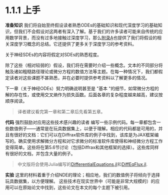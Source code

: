 # 1.1.1 上手

**准备知识** 我们将自始至终假设读者熟悉ODEs的基础知识和现代深度学习的基础知识，但我们不会假设对这两者有深入了解。基于我们的许多读者可能来自传统的应用数学背景，而没有过多地接触过深度学习，那么[附录A](../../fu-lu-a/)也提供了我们将假设的相关深度学习概念的总结。它还提供了更多关于深度学习的参考资料。

关于神经SDEs的内容将假定对SDEs的熟悉程度。

除了这些（相对较弱的）假设，我们将在需要时介绍一些概念。文本的不同部分将触及诸如粗糙路径理论或微分方程的数值方法等主题。在每一种情况下，我们都假定读者对这些课题不甚熟悉，并在必要时提供参考资料以了解更多的情况。

下一章（关于神经ODEs）努力明确说明甚至是 "基本 "的细节，如常微分方程的解的存在性，或使用交叉熵作为损失函数。后面各章的复杂程度越来越高，建议按顺序阅读。

> 译者建议看完第一章和第二章后先看第五章。

**代码** 强烈鼓励对应用这些技术感兴趣的读者 编写一些示例代码。每一章都包含一些数值例子——通常是在玩具数据集上，以便于理解。相应的代码都是可用的，并且有很好的文档：它们可以在Diffrax软件库的例子中找到，该库是为JAX框架编写的。确实使用求解微分方程和对它求微分的标准软件库使得和神经微分方程工作变得简单。这些将在第5.6节讨论（包括Diffrax和其他框架的选择）。这些库同样有很好的文档，并包含大量的例子。

> 中文版将会使用Julia编写的[DifferentialEquations.jl](https://diffeq.sciml.ai/stable/)和[DiffEqFlux.jl](https://diffeqflux.sciml.ai/stable/).

**实验** 这里的材料着重于介绍NDE的理论；相应地，我们的数值例子将倾向于选择玩具数据集，以方便理解。 这些技术在现实世界中（可能是非常大规模的）的应用可以在原始论文中找到，这些论文在本文的每个主题下被引用。
